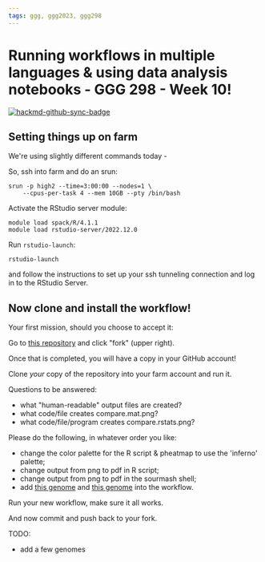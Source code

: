 ```yaml
---
tags: ggg, ggg2023, ggg298
---
```

# Running workflows in multiple languages & using data analysis notebooks - GGG 298 - Week 10!

[![hackmd-github-sync-badge](https://hackmd.io/qlYFV1kPSgClYO0Lvyl7MA/badge)](https://hackmd.io/qlYFV1kPSgClYO0Lvyl7MA)


## Setting things up on farm

We're using slightly different commands today -

So, ssh into farm and do an srun:
```
srun -p high2 --time=3:00:00 --nodes=1 \
    --cpus-per-task 4 --mem 10GB --pty /bin/bash
```

Activate the RStudio server module:
```
module load spack/R/4.1.1
module load rstudio-server/2022.12.0
```

Run `rstudio-launch`:
```
rstudio-launch
```

and follow the instructions to set up your ssh tunneling connection and log in to the RStudio Server.

## Now clone and install the workflow!

Your first mission, should you choose to accept it:

Go to [this repository](https://github.com/ngs-docs/2023-ggg298-sourmash-compare) and click "fork" (upper right).

Once that is completed, you will have a copy in your GitHub account!

Clone _your_ copy of the repository into your farm account and run it.

Questions to be answered:

* what "human-readable" output files are created?
* what code/file creates compare.mat.png?
* what code/file/program creates compare.rstats.png?

Please do the following, in whatever order you like:
* change the color palette for the R script & pheatmap to use the 'inferno' palette;
* change output from png to pdf in R script;
* change output from png to pdf in the sourmash shell;
* add [this genome](https://www.ncbi.nlm.nih.gov/assembly/GCF_026072915.1/) and [this genome](https://www.ncbi.nlm.nih.gov/assembly/GCF_000436395.1/) into the workflow.

Run your new workflow, make sure it all works.

And now commit and push back to your fork.

TODO:
* add a few genomes
